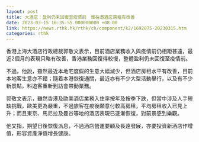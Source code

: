 ```yaml
---
layout: post
title: 大酒店：盈利仍未回復至疫情前　惟在港酒店房租有改善
date: 2023-03-15 16:35:55.000000000 +08:00
link: https://news.rthk.hk/rthk/ch/component/k2/1692075-20230315.htm
categories: rthk
---
```


香港上海大酒店行政總裁郭敬文表示，目前酒店業務收入與疫情前仍相距甚遠，最近2個月的表現只略有改善，香港業務回復得較慢，整體盈利仍未回復至疫情前。

不過，他說，雖然最近本地宅度假的生意大幅減少，但酒店房租水平有改善，目前本地客生意亦不錯；隨着本港恢復通關，最近亦有不少大型活動舉行，以及有不少新景點，料遊客重新到訪會帶動業務。

郭敬文表示，雖然香港及歐美酒店業務入住率按年及按季下跌，但當中涉及人手短缺挑戰，歐美更為嚴重，不過旅客在疫後願意付較高房租，平均房租收入已見上升；而且東京、馬尼拉及曼谷等地的酒店表現已逐漸恢復，對前景感到樂觀。

他又指，期望日後恢復派息，不過酒店營運要顧及長遠發展，亦要投資新酒店作增值，形容資產淨值增長健康。
